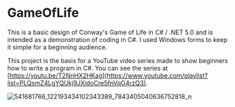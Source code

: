 # GameOfLife

This is a basic design of Conway's Game of Life in C# / .NET 5.0 and is intended as a demonstration of coding in C#.
I used Windows forms to keep it simple for a beginning audience.

This project is the basis for a YouTube video series made to show beginners how to write a program in C#.  You can see the series at [https://youtu.be/T2NnHX2HKag](https://www.youtube.com/playlist?list=PLQsmZ4LgYQUkj9JXidoCre5fnVqG4rzQ3). 

![541681766_122193434102343389_7843405040636752818_n](https://github.com/user-attachments/assets/d02f206c-f961-4a16-b0e4-a6cb126f13ec)
